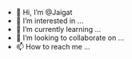 - 👋 Hi, I’m @Jaigat
- 👀 I’m interested in ...
- 🌱 I’m currently learning ...
- 💞️ I’m looking to collaborate on ...
- 📫 How to reach me ...

<!---
Jaigat/Jaigat is a ✨ special ✨ repository because its `README.md` (this file) appears on your GitHub profile.
You can click the Preview link to take a look at your changes.
--->
